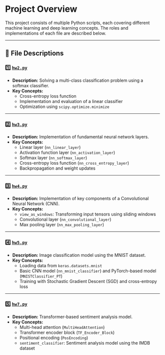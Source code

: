 # Project Overview

This project consists of multiple Python scripts, each covering different machine learning and deep learning concepts. The roles and implementations of each file are described below.

---

## 📂 File Descriptions

### 1️⃣ [`hw2.py`](hw2.py)
- **Description:** Solving a multi-class classification problem using a softmax classifier.
- **Key Concepts:** 
  - Cross-entropy loss function
  - Implementation and evaluation of a linear classifier
  - Optimization using `scipy.optimize.minimize`

---

### 2️⃣ [`hw3.py`](hw3.py)
- **Description:** Implementation of fundamental neural network layers.
- **Key Concepts:** 
  - Linear layer (`nn_linear_layer`)
  - Activation function layer (`nn_activation_layer`)
  - Softmax layer (`nn_softmax_layer`)
  - Cross-entropy loss function (`nn_cross_entropy_layer`)
  - Backpropagation and weight updates

---

### 3️⃣ [`hw4.py`](hw4.py)
- **Description:** Implementation of key components of a Convolutional Neural Network (CNN).
- **Key Concepts:** 
  - `view_as_windows`: Transforming input tensors using sliding windows
  - Convolutional layer (`nn_convolutional_layer`)
  - Max pooling layer (`nn_max_pooling_layer`)

---

### 4️⃣ [`hw5.py`](hw5.py)
- **Description:** Image classification model using the MNIST dataset.
- **Key Concepts:** 
  - Loading data from `keras.datasets.mnist`
  - Basic CNN model (`nn_mnist_classifier`) and PyTorch-based model (`MNISTClassifier_PT`)
  - Training with Stochastic Gradient Descent (SGD) and cross-entropy loss

---

### 5️⃣ [`hw7.py`](hw7.py)
- **Description:** Transformer-based sentiment analysis model.
- **Key Concepts:** 
  - Multi-head attention (`MultiHeadAttention`)
  - Transformer encoder block (`TF_Encoder_Block`)
  - Positional encoding (`PosEncoding`)
  - `sentiment_classifier`: Sentiment analysis model using the IMDB dataset
